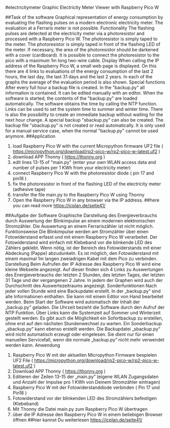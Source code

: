 #electricitymeter
Graphic Electricity Meter Viewer with Raspberry Pico W

##Task of the software
Graphical representation of energy consumption by evaluating the flashing pulses on a modern electronic electricity meter. The evaluation at a Ferraris meter is not possible. 
Functionality
The flashing pulses are detected at the electricity meter via a photoresistor and processed with a Raspberry Pico W. The photoresistor is simply taped to the meter. The photoresistor is simply taped in front of the flashing LED of the meter. If necessary, the area of the photoresistor should be darkened with a cover (cardboard). It is possible to connect the photoresistor to the pico with a maximum 1m long two-wire cable. 
Display
When calling the IP address of the Raspberry Pico W, a small web page is displayed. On this there are 4 links to evaluations of the energy consumption of the last 2 hours, the last day, the last 31 days and the last 2 years. In each of the graphs the average of the evaluation period is also shown.
Special functions
After every full hour a backup file is created. In the "backup.py" all information is contained. It can be edited manually with an editor. When the software is started, the contents of the "backup.py" are loaded automatically. The software obtains the time by calling the NTP function. Links can be used to set the system time to summer and winter time. There is also the possibility to create an immediate backup without waiting for the next hour change. A special backup "sbackup.py" can also be created. The backup file "sbackup.py" is not created or read automatically. It is only used for a manual service case, when the normal "backup.py" cannot be used anymore.
##Application
1. load Raspberry Pico W with the current Micropython firmware UF2 file ( https://micropython.org/download/rp2-pico-w/rp2-pico-w-latest.uf2 )
2. download APP Thonny ( https://thonny.org )
3. edit lines 13-15 of "main.py" (enter your own WLAN access data and number of pulses per 1 KWh from your electricity meter)
4. connect Raspberry Pico W with the photoresistor diode ( pin 17 and pin18 )
5. fix the photoresistor in front of the flashing LED of the electricity meter (adhesive tape)
6. transfer the file main.py to the Raspberry Pico W using Thonny
7. Open the Raspberry Pico W in any browser via the IP address.
##here you can read more
https://icplan.de/seite41/

##Aufgabe der Software
Graphische Darstellung des Energieverbrauchs durch Auswertung der Blinkimpulse an einem modernen elektronischen Stromzähler. Die Auswertung an einem Ferrariszähler ist nicht möglich. 
Funktionsweise
Die Blinkimpulse werden am Stromzähler über einen Fotowiderstand erfasst und mit einem Raspberry Pico W verarbeitet. Der Fotowiderstand wird einfach mit Klebeband vor die blinkende LED des Zählers geklebt. Wenn nötig, ist der Bereich des Fotowiderstands mit einer Abdeckung (Pappe) abzudunkeln. Es ist möglich, den Fotowiderstand mit einem maximal 1m langen zweiadrigen Kabel mit dem Pico zu verbinden. 
Darstellung
Beim Aufrufen der IP Adresse des Raspberry Pico W wird eine kleine Webseite angezeigt. Auf dieser finden sich 4 Links zu Auswertungen des Energieverbrauchs der letzten 2 Stunden, des letzten Tages, der letzten 31 Tage und der vergangenen 2 Jahre. In jedem der Graphen wird auch der Durchschnitt des Auswertezeitraums angezeigt.
Sonderfunktionen
Nach jeder vollen Stunde wird eine Backupdatei erstellt. In der „backup.py“ sind alle Informationen enthalten. Sie kann mit einem Editor von Hand bearbeitet werden. Beim Start der Software wird automatisch der Inhalt der „backup.py“ geladen. Die Uhrzeit bezieht die Software durch den Aufruf der NTP Funktion. Über Links kann die Systemzeit auf Sommer und Winterzeit gestellt werden. Es gibt auch die Möglichkeit ein Sofortbackup zu erstellen, ohne erst auf den nächsten Stundenwechsel zu warten. Ein Sonderbackup „sbackup.py“ kann ebenso erstellt werden. Die Backupdatei  „sbackup.py“ wird nicht automatisch erzeugt oder eingelesen. Sie dient nur für einen manuellen Servicefall, wenn die normale „backup.py“ nicht mehr verwendet werden kann.
Anwendung
1. Raspberry Pico W mit der aktuellen Micropython Firmware bespielen UF2 File ( https://micropython.org/download/rp2-pico-w/rp2-pico-w-latest.uf2 )
2. Download APP Thonny ( https://thonny.org )
3. Editieren der Zeilen 13-15 der „main.py“ (eigene WLAN Zugangsdaten und Anzahl der Impulse pro 1 KWh von Deinem Stromzähler eintragen)
4. Raspberry Pico W mit der Fotowiderstanddiode verbinden ( Pin 17 und Pin18 )
5. Fotowiderstand vor der blinkenden LED des Stromzählers befestigen (Klebeband)
6. Mit Thonny die Datei main.py zum Raspberry Pico W übertragen
7. über die IP Adresse den Raspberry Pico W in einem beliebigen Browser öffnen
##hier kannst Du weiterlesen
https://icplan.de/seite41/
